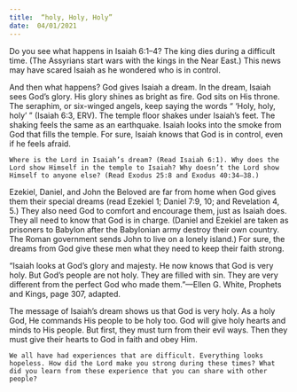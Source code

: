 ```yaml
---
title:  “holy, Holy, Holy” 
date:  04/01/2021
---
```


Do you see what happens in Isaiah 6:1–4? The king dies during a difficult time. (The Assyrians start wars with the kings in the Near East.) This news may have scared Isaiah as he wondered who is in control.

And then what happens? God gives Isaiah a dream. In the dream, Isaiah sees God’s glory. His glory shines as bright as fire. God sits on His throne. The seraphim, or six-winged angels, keep saying the words “ ‘Holy, holy, holy’ ” (Isaiah 6:3, ERV). The temple floor shakes under Isaiah’s feet. The shaking feels the same as an earthquake. Isaiah looks into the smoke from God that fills the temple. For sure, Isaiah knows that God is in control, even if he feels afraid.

`Where is the Lord in Isaiah’s dream? (Read Isaiah 6:1). Why does the Lord show Himself in the temple to Isaiah? Why doesn’t the Lord show Himself to anyone else? (Read Exodus 25:8 and Exodus 40:34–38.)`

Ezekiel, Daniel, and John the Beloved are far from home when God gives them their special dreams (read Ezekiel 1; Daniel 7:9, 10; and Revelation 4, 5.) They also need God to comfort and encourage them, just as Isaiah does. They all need to know that God is in charge. (Daniel and Ezekiel are taken as prisoners to Babylon after the Babylonian army destroy their own country. The Roman government sends John to live on a lonely island.) For sure, the dreams from God give these men what they need to keep their faith strong.

“Isaiah looks at God’s glory and majesty. He now knows that God is very holy. But God’s people are not holy. They are filled with sin. They are very different from the perfect God who made them.”—Ellen G. White, Prophets and Kings, page 307, adapted.

The message of Isaiah’s dream shows us that God is very holy. As a holy God, He commands His people to be holy too. God will give holy hearts and minds to His people. But first, they must turn from their evil ways. Then they must give their hearts to God in faith and obey Him.

`We all have had experiences that are difficult. Everything looks hopeless. How did the Lord make you strong during these times? What did you learn from these experience that you can share with other people?`